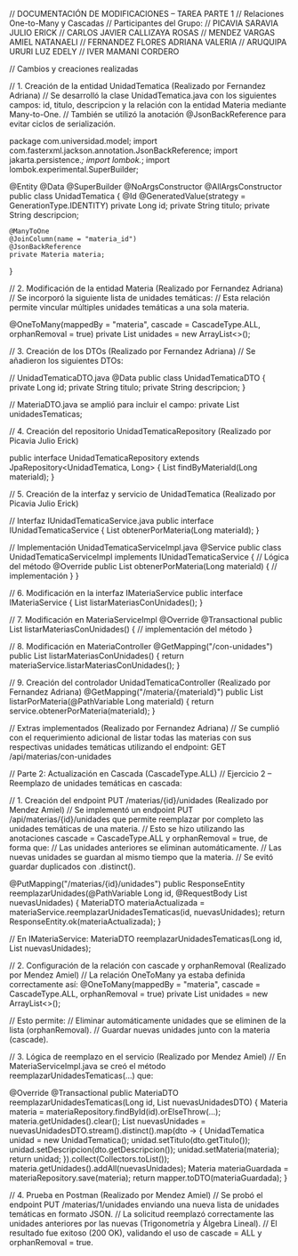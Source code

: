 // DOCUMENTACIÓN DE MODIFICACIONES – TAREA PARTE 1
// Relaciones One-to-Many y Cascadas
// Participantes del Grupo:
// PICAVIA SARAVIA JULIO ERICK
// CARLOS JAVIER CALLIZAYA ROSAS
// MENDEZ VARGAS AMIEL NATANAELI
// FERNANDEZ FLORES ADRIANA VALERIA
// ARUQUIPA URURI LUZ EDELY
// IVER MAMANI CORDERO

// Cambios y creaciones realizadas

// 1. Creación de la entidad UnidadTematica (Realizado por Fernandez Adriana)
// Se desarrolló la clase UnidadTematica.java con los siguientes campos: id, titulo, descripcion y la relación con la entidad Materia mediante Many-to-One.
// También se utilizó la anotación @JsonBackReference para evitar ciclos de serialización.

package com.universidad.model;
import com.fasterxml.jackson.annotation.JsonBackReference;
import jakarta.persistence.*;
import lombok.*;
import lombok.experimental.SuperBuilder;

@Entity
@Data
@SuperBuilder
@NoArgsConstructor
@AllArgsConstructor
public class UnidadTematica {
    @Id
    @GeneratedValue(strategy = GenerationType.IDENTITY)
    private Long id;
    private String titulo;
    private String descripcion;

    @ManyToOne
    @JoinColumn(name = "materia_id")
    @JsonBackReference
    private Materia materia;
}

// 2. Modificación de la entidad Materia (Realizado por Fernandez Adriana)
// Se incorporó la siguiente lista de unidades temáticas:
// Esta relación permite vincular múltiples unidades temáticas a una sola materia.

@OneToMany(mappedBy = "materia", cascade = CascadeType.ALL, orphanRemoval = true)
private List<UnidadTematica> unidades = new ArrayList<>();

// 3. Creación de los DTOs (Realizado por Fernandez Adriana)
// Se añadieron los siguientes DTOs:

// UnidadTematicaDTO.java
@Data
public class UnidadTematicaDTO {
    private Long id;
    private String titulo;
    private String descripcion;
}

// MateriaDTO.java se amplió para incluir el campo:
private List<UnidadTematicaDTO> unidadesTematicas;

// 4. Creación del repositorio UnidadTematicaRepository (Realizado por Picavia Julio Erick)

public interface UnidadTematicaRepository extends JpaRepository<UnidadTematica, Long> {
    List<UnidadTematica> findByMateriaId(Long materiaId);
}

// 5. Creación de la interfaz y servicio de UnidadTematica (Realizado por Picavia Julio Erick)

// Interfaz IUnidadTematicaService.java
public interface IUnidadTematicaService {
    List<UnidadTematicaDTO> obtenerPorMateria(Long materiaId);
}

// Implementación UnidadTematicaServiceImpl.java
@Service
public class UnidadTematicaServiceImpl implements IUnidadTematicaService {
    // Lógica del método
    @Override
    public List<UnidadTematicaDTO> obtenerPorMateria(Long materiaId) {
        // implementación
    }
}

// 6. Modificación en la interfaz IMateriaService
public interface IMateriaService {
    List<MateriaDTO> listarMateriasConUnidades();
}

// 7. Modificación en MateriaServiceImpl
@Override
@Transactional
public List<MateriaDTO> listarMateriasConUnidades() {
    // implementación del método
}

// 8. Modificación en MateriaController
@GetMapping("/con-unidades")
public List<MateriaDTO> listarMateriasConUnidades() {
    return materiaService.listarMateriasConUnidades();
}

// 9. Creación del controlador UnidadTematicaController (Realizado por Fernandez Adriana)
@GetMapping("/materia/{materiaId}")
public List<UnidadTematicaDTO> listarPorMateria(@PathVariable Long materiaId) {
    return service.obtenerPorMateria(materiaId);
}

// Extras implementados (Realizado por Fernandez Adriana)
// Se cumplió con el requerimiento adicional de listar todas las materias con sus respectivas unidades temáticas utilizando el endpoint:
GET /api/materias/con-unidades

// Parte 2: Actualización en Cascada (CascadeType.ALL)
// Ejercicio 2 – Reemplazo de unidades temáticas en cascada:

// 1. Creación del endpoint PUT /materias/{id}/unidades (Realizado por Mendez Amiel)
// Se implementó un endpoint PUT /api/materias/{id}/unidades que permite reemplazar por completo las unidades temáticas de una materia.
// Esto se hizo utilizando las anotaciones cascade = CascadeType.ALL y orphanRemoval = true, de forma que:
// Las unidades anteriores se eliminan automáticamente.
// Las nuevas unidades se guardan al mismo tiempo que la materia.
// Se evitó guardar duplicados con .distinct().

@PutMapping("/materias/{id}/unidades")
public ResponseEntity<MateriaDTO> reemplazarUnidades(@PathVariable Long id, @RequestBody List<UnidadTematicaDTO> nuevasUnidades) {
    MateriaDTO materiaActualizada = materiaService.reemplazarUnidadesTematicas(id, nuevasUnidades);
    return ResponseEntity.ok(materiaActualizada);
}

// En IMateriaService:
MateriaDTO reemplazarUnidadesTematicas(Long id, List<UnidadTematicaDTO> nuevasUnidades);

// 2. Configuración de la relación con cascade y orphanRemoval (Realizado por Mendez Amiel)
// La relación OneToMany ya estaba definida correctamente así:
@OneToMany(mappedBy = "materia", cascade = CascadeType.ALL, orphanRemoval = true)
private List<UnidadTematica> unidades = new ArrayList<>();

// Esto permite:
// Eliminar automáticamente unidades que se eliminen de la lista (orphanRemoval).
// Guardar nuevas unidades junto con la materia (cascade).

// 3. Lógica de reemplazo en el servicio (Realizado por Mendez Amiel)
// En MateriaServiceImpl.java se creó el método reemplazarUnidadesTematicas(...) que:

@Override
@Transactional
public MateriaDTO reemplazarUnidadesTematicas(Long id, List<UnidadTematicaDTO> nuevasUnidadesDTO) {
    Materia materia = materiaRepository.findById(id).orElseThrow(...);
    materia.getUnidades().clear();
    List<UnidadTematica> nuevasUnidades = nuevasUnidadesDTO.stream().distinct().map(dto -> {
        UnidadTematica unidad = new UnidadTematica();
        unidad.setTitulo(dto.getTitulo());
        unidad.setDescripcion(dto.getDescripcion());
        unidad.setMateria(materia);
        return unidad;
    }).collect(Collectors.toList());
    materia.getUnidades().addAll(nuevasUnidades);
    Materia materiaGuardada = materiaRepository.save(materia);
    return mapper.toDTO(materiaGuardada);
}

// 4. Prueba en Postman (Realizado por Mendez Amiel)
// Se probó el endpoint PUT /materias/1/unidades enviando una nueva lista de unidades temáticas en formato JSON.
// La solicitud reemplazó correctamente las unidades anteriores por las nuevas (Trigonometría y Álgebra Lineal).
// El resultado fue exitoso (200 OK), validando el uso de cascade = ALL y orphanRemoval = true.
